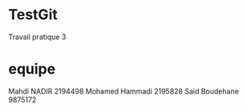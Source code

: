 # TestGit
Travail pratique 3
# equipe
Mahdi NADIR 2194498
Mohamed Hammadi 2195828
Said Boudehane 9875172 
